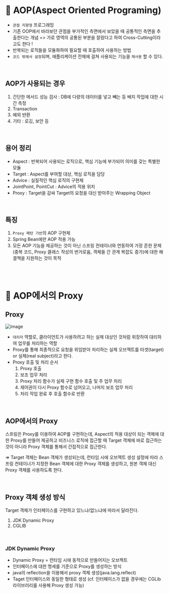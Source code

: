 # 📍 AOP(Aspect Oriented Programing)

- `관점 지향형` 프로그래밍
- 기존 OOP에서 바라보던 관점을 부가적인 측면에서 보았을 때 공통적인 측면을 추출한다는 개념 => 가로 영역의 공통된 부분을 잘랐다고 하여 Cross-Cutting이라고도 한다 !
- 반복되는 로직들을 모듈화하여 필요할 때 호출하여 사용하는 방법
- `코드 밖에서 설정`되며, 애플리케이션 전체에 걸쳐 사용되는 기능을 `재사용` 할 수 있다.

<br>

## AOP가 사용되는 경우
1. 간단한 메서드 성능 검사 : DB에 다량의 데이터를 넣고 빼는 등 배치 작업에 대한 시간 측정
2. Transaction
3. 예외 반환
4. 기타 : 로깅, 보안 등

<br>

## 용어 정리
- Aspect : 반복되어 사용되는 로직으로, 핵심 기능에 부가되어 의미를 갖는 특별한 모듈
- Target : Aspect를 부여할 대상, 핵심 로직을 담당
- Advice : 실질적인 핵심 로직의 구현체
- JointPoint, PointCut : Advice의 적용 위치
- Proxy : Target을 감싸 Target의 요청을 대신 받아주는 Wrapping Object

<br>

## 특징
1. `Proxy 패턴 기반`의 AOP 구현체
2. Spring Bean에만 AOP 적용 가능
3. 모든 AOP 기능을 제공하는 것이 아닌 스프링 컨테이너와 연동하여 가장 흔한 문제 (중복 코드, Proxy 클래스 작성의 번거로움, 객체들 간 관계 복잡도 증가)에 대한 해결책을 지원하는 것이 목적

<br><br>

# 📍 AOP에서의 Proxy

## Proxy

![image](https://user-images.githubusercontent.com/78673570/198841328-1496d0ec-a71f-42d8-92fd-67f73ddab500.png)

- `대리자` 역할로, 클라이언트가 사용하려고 하는 실제 대상인 것처럼 위장하여 대리하여 업무를 처리하는 역할
- Proxy를 통해 최종적으로 요청을 위임받아 처리하는 실제 오브젝트를 타겟(target) or 실체(real subject)라고 한다.
- Proxy 호출 및 처리 순서
  1. Proxy 호출
  2. 보조 업무 처리
  3. Proxy 처리 함수가 실제 구현 함수 호출 및 주 업무 처리
  4. 제어권이 다시 Proxy 함수로 넘어오고, 나머지 보조 업무 처리
  5. 처리 작업 완료 후 호출 함수로 반환

<br>

## AOP에서의 Proxy
스프링은 Proxy를 이용하여 AOP를 구현하는데, Aspect의 적용 대상이 되는 객체에 대한 Proxy를 만들어 제공하고 비즈니스 로직에 접근할 때 Target 객체에 바로 접근하는 것이 아니라 Proxy 객체를 통해서 간접적으로 접근한다.

=> Target 객체는 Bean 객체가 생성되는데, 런타임 시에 오브젝트 생성 설정에 따라 스프링 컨테이너가 지정한 Bean 객체에 대한 Proxy 객체를 생성하고, 원본 객체 대신 Proxy 객체를 사용하도록 한다.

<br>

## Proxy 객체 생성 방식
Target 객체가 인터페이스를 구현하고 있느냐/없느냐에 따라서 달라진다.

1. JDK Dynamic Proxy
2. CGLIB

<br>

### JDK Dynamic Proxy
- Dynamic Proxy = 런타임 시에 동적으로 만들어지는 오브젝트
- 인터페이스에 대한 명세를 기준으로 Proxy를 생성하는 방식
- java의 reflection을 이용해서 proxy 객체 생성(java.lang.reflect)
- Taget 인터페이스와 동일한 형태로 생성 (cf. 인터페이스가 없을 경우에는 CGLib 라이브러리를 사용해 Proxy 생성 가능)
